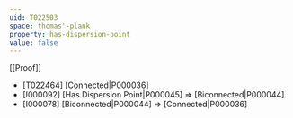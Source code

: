```yaml
---
uid: T022503
space: thomas'-plank
property: has-dispersion-point
value: false
---
```

[[Proof]]

* [T022464] [Connected|P000036]
* [I000092] [Has Dispersion Point|P000045] => [Biconnected|P000044]
* [I000078] [Biconnected|P000044] => [Connected|P000036]

